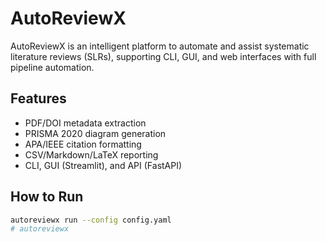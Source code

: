 # AutoReviewX

AutoReviewX is an intelligent platform to automate and assist systematic literature reviews (SLRs), supporting CLI, GUI, and web interfaces with full pipeline automation.

## Features

- PDF/DOI metadata extraction
- PRISMA 2020 diagram generation
- APA/IEEE citation formatting
- CSV/Markdown/LaTeX reporting
- CLI, GUI (Streamlit), and API (FastAPI)

## How to Run

```bash
autoreviewx run --config config.yaml
# autoreviewx
